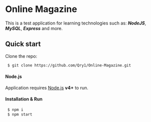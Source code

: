 # Online Magazine

This is a test application for learning technologies such as: **_NodeJS_**, **_MySQL_**, **_Express_** and more.

## Quick start

Clone the repo:

```sh
 $ git clone https://github.com/Qry1/Online-Magazine.git
```

#### Node.js

Application requires [Node.js](https://nodejs.org/) **v4+** to run.

#### Installation & Run

```sh
 $ npm i
 $ npm start
```

